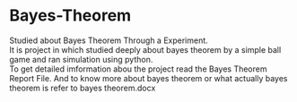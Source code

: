# Bayes-Theorem
Studied about Bayes Theorem Through a Experiment.
<br>
It is project in which studied deeply about bayes theorem by a simple ball game and ran simulation using python.
<br>
To get detailed imformation abou the project read the Bayes Theorem Report File.
And to know more about bayes theorem or what actually bayes theorem is refer to bayes theorem.docx
